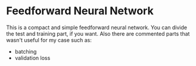 # Feedforward Neural Network

This is a compact and simple feedforward neural network. You can divide the test and training part, if you want. 
Also there are commented parts that wasn't useful for my case such as:
- batching 
- validation loss
